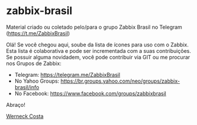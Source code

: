 # zabbix-brasil
Material criado ou coletado pelo/para o grupo Zabbix Brasil no Telegram (https://t.me/ZabbixBrasil)

Olá!
Se você chegou aqui, soube da lista de ícones para uso com o Zabbix. Esta lista é colaborativa e pode ser incrementada com a suas contribuições. Se possuir alguma novidadem, você pode contribuir via GIT ou me procurar nos Grupos de Zabbix:
 - Telegram: https://telegram.me/ZabbixBrasil
 - No Yahoo Groups: https://br.groups.yahoo.com/neo/groups/zabbix-brasil/info
 - No Facebook: https://www.facebook.com/groups/zabbixbrasil
 
Abraço!

[Werneck Costa](werneck.costa@gmail.com)
